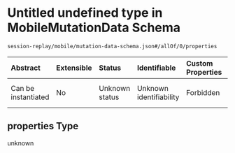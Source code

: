 # Untitled undefined type in MobileMutationData Schema

```txt
session-replay/mobile/mutation-data-schema.json#/allOf/0/properties
```



| Abstract            | Extensible | Status         | Identifiable            | Custom Properties | Additional Properties | Access Restrictions | Defined In                                                                                                   |
| :------------------ | :--------- | :------------- | :---------------------- | :---------------- | :-------------------- | :------------------ | :----------------------------------------------------------------------------------------------------------- |
| Can be instantiated | No         | Unknown status | Unknown identifiability | Forbidden         | Allowed               | none                | [mutation-data-schema.json\*](../out/session-replay/mobile/mutation-data-schema.json "open original schema") |

## properties Type

unknown
